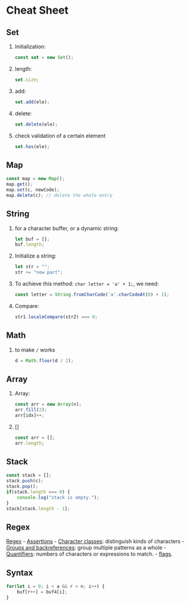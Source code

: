 # Cheat Sheet
## Set
1. Initialization:
    ```javascript
    const set = new Set();
    ```
2. length:
    ```javascript
    set.size;
    ```
3. add:
    ```javascript
    set.add(ele);
    ```
4. delete:
    ```javascript
    set.delete(ele);
    ```
5. check validation of a certain element
    ```javascript
    set.has(ele);
    ```

## Map

```javascript
const map = new Map();
map.get();
map.set(c, newCode);
map.delete(c); // delete the whole entry
```


## String
1. for a character buffer, or a dynamic string:
    ```javascript
    let buf = [];
    buf.length;
    ```
2. Initialize a string:
    ```javascript
    let str = "";
    str += "new part";
    ```
3. To achieve this method: `char letter = 'a' + 1;`, we need:
    ```javascript
    const letter = String.fromCharCode('a'.charCodeAt(0) + 1);
    ```
4. Compare:
    ```javascript
    str1.localeCompare(str2) === 0;
    ```

## Math
1. to make `/` works
    ```javascript
    d = Math.floor(d / 2);
    ```

## Array
1. Array:
    ```javascript
    const arr = new Array(n);
    arr.fill(2);
    arr[idx]++;
    ```
2. []
    ```javascript
    const arr = [];
    arr.length;
    ```

## Stack
```javascript
const stack = [];
stack.push(c);
stack.pop();
if(stack.length === 0) {
    console.log("stack is empty.");
}
stack[stack.length - 1];
```

## Regex
[Regex](https://developer.mozilla.org/en-US/docs/Web/JavaScript/Guide/Regular_expressions)
    - [Assertions](https://developer.mozilla.org/en-US/docs/Web/JavaScript/Guide/Regular_expressions/Assertions)
    - [Character classes](https://developer.mozilla.org/en-US/docs/Web/JavaScript/Guide/Regular_expressions/Character_classes): distinguish kinds of characters
    - [Groups and backreferences](https://developer.mozilla.org/en-US/docs/Web/JavaScript/Guide/Regular_expressions/Groups_and_backreferences): group multiple patterns as a whole
    - [Quantifiers](https://developer.mozilla.org/en-US/docs/Web/JavaScript/Guide/Regular_expressions/Quantifiers): numbers of characters or expressions to match.
    - [flags](https://developer.mozilla.org/en-US/docs/Web/JavaScript/Reference/Global_Objects/RegExp/RegExp#parameters).

## Syntax
```javascript
for(let i = 0; i < a && r < n; i++) {
    buf[r++] = buf4[i];
}
```